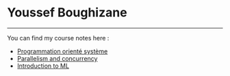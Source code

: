 # Youssef Boughizane 

---

You can find my course notes here : 

<ul>
        <li><a href="POS/cours.html">Programmation orienté système</a></li>
        <li><a href="ParaConc/cours.html">Parallelism and concurrency</a></li>
        <li><a href="ML/cours.html">Introduction to ML</a></li>
      </ul>
